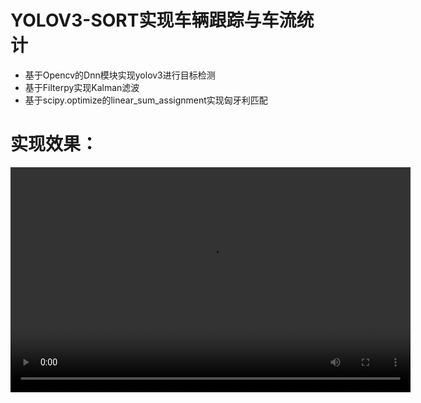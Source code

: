 # YOLOV3-SORT实现车辆跟踪与车流统计
- 基于Opencv的Dnn模块实现yolov3进行目标检测
- 基于Filterpy实现Kalman滤波
- 基于scipy.optimize的linear_sum_assignment实现匈牙利匹配
# 实现效果：
<video width="640" height="360" controls>
    <source src="https://github.com/jjw-DL/YOLOV3-SORT/blob/master/output/output.mp4" type="video/mp4">
</video>
